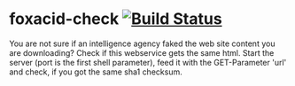 # foxacid-check [![Build Status](https://api.travis-ci.org/WBL-BjoernLange/foxacid-check.png)](https://api.travis-ci.org/WBL-BjoernLange/foxacid-check)

You are not sure if an intelligence agency faked the web site content you are downloading? Check if this webservice gets the same html. Start the server (port is the first shell parameter), feed it with the GET-Parameter 'url' and check, if you got the same sha1 checksum.
